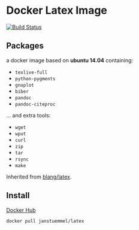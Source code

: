 # Docker Latex Image

[![Build Status](https://travis-ci.org/janstuemmel/docker-latex.svg?branch=master)](https://travis-ci.org/janstuemmel/docker-latex)

## Packages

a docker image based on **ubuntu 14.04** containing:

* `texlive-full`
* `python-pygments`
* `gnuplot`
* `biber`
* `pandoc`
* `pandoc-citeproc`

... and extra tools:

* `wget`
* `wput`
* `curl`
* `zip`
* `tar`
* `rsync`
* `make`

Inherited from [blang/latex](https://hub.docker.com/r/blang/latex/).

## Install

[Docker Hub](https://hub.docker.com/r/janstuemmel/latex/)

```sh
docker pull janstuemmel/latex
```
